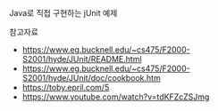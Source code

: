 Java로 직접 구현하는 jUnit 예제

참고자료
- https://www.eg.bucknell.edu/~cs475/F2000-S2001/hyde/JUnit/README.html
- https://www.eg.bucknell.edu/~cs475/F2000-S2001/hyde/JUnit/doc/cookbook.htm
- https://toby.epril.com/5
- https://www.youtube.com/watch?v=tdKFZcZSJmg
